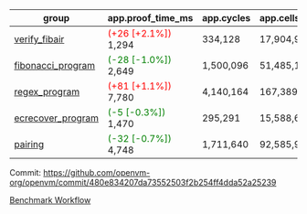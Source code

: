 | group | app.proof_time_ms | app.cycles | app.cells_used | leaf.proof_time_ms | leaf.cycles | leaf.cells_used |
| -- | -- | -- | -- | -- | -- | -- |
| [verify_fibair](https://github.com/openvm-org/openvm/blob/benchmark-results/benchmarks-pr/1461/verify_fibair-480e834207da73552503f2b254ff4dda52a25239.md) |<span style='color: red'>(+26 [+2.1%])</span> 1,294 |  334,128 |  17,904,939 |- | - | - |
| [fibonacci_program](https://github.com/openvm-org/openvm/blob/benchmark-results/benchmarks-pr/1461/fibonacci-480e834207da73552503f2b254ff4dda52a25239.md) |<span style='color: green'>(-28 [-1.0%])</span> 2,649 |  1,500,096 |  51,485,167 |- | - | - |
| [regex_program](https://github.com/openvm-org/openvm/blob/benchmark-results/benchmarks-pr/1461/regex-480e834207da73552503f2b254ff4dda52a25239.md) |<span style='color: red'>(+81 [+1.1%])</span> 7,780 |  4,140,164 |  167,389,450 |- | - | - |
| [ecrecover_program](https://github.com/openvm-org/openvm/blob/benchmark-results/benchmarks-pr/1461/ecrecover-480e834207da73552503f2b254ff4dda52a25239.md) |<span style='color: green'>(-5 [-0.3%])</span> 1,470 |  295,291 |  15,588,656 |- | - | - |
| [pairing](https://github.com/openvm-org/openvm/blob/benchmark-results/benchmarks-pr/1461/pairing-480e834207da73552503f2b254ff4dda52a25239.md) |<span style='color: green'>(-32 [-0.7%])</span> 4,748 |  1,711,640 |  92,585,975 |- | - | - |


Commit: https://github.com/openvm-org/openvm/commit/480e834207da73552503f2b254ff4dda52a25239

[Benchmark Workflow](https://github.com/openvm-org/openvm/actions/runs/13887525227)
